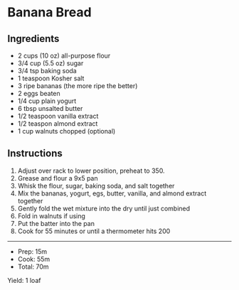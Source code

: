 # Banana Bread

## Ingredients

- 2 cups (10 oz) all-purpose flour
- 3/4 cup (5.5 oz) sugar
- 3/4 tsp baking soda
- 1 teaspoon Kosher salt
- 3 ripe bananas (the more ripe the better)
- 2 eggs beaten
- 1/4 cup plain yogurt
- 6 tbsp unsalted butter
- 1/2 teaspoon vanilla extract
- 1/2 teaspon almond extract
- 1 cup walnuts chopped (optional)

## Instructions

1. Adjust over rack to lower position, preheat to 350.
2. Grease and flour a 9x5 pan
3. Whisk the flour, sugar, baking soda, and salt together
4. Mix the bananas, yogurt, egs, butter, vanilla, and almond extract together
5. Gently fold the wet mixture into the dry until just combined
6. Fold in walnuts if using
7. Put the batter into the pan
8. Cook for 55 minutes or until a thermometer hits 200

---

- Prep: 15m
- Cook: 55m
- Total: 70m

Yield: 1 loaf
